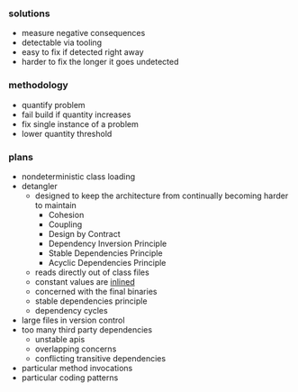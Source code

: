 ### solutions
- measure negative consequences
- detectable via tooling
- easy to fix if detected right away
- harder to fix the longer it goes undetected

### methodology
- quantify problem
- fail build if quantity increases
- fix single instance of a problem
- lower quantity threshold

### plans
- nondeterministic class loading
- detangler
    - designed to keep the architecture from continually becoming harder to maintain
        - Cohesion
        - Coupling
        - Design by Contract
        - Dependency Inversion Principle
        - Stable Dependencies Principle
        - Acyclic Dependencies Principle
    - reads directly out of class files
    - constant values are [inlined](https://docs.oracle.com/javase/specs/jls/se8/html/jls-13.html#jls-13.1)
    - concerned with the final binaries
    - stable dependencies principle
    - dependency cycles
- large files in version control
- too many third party dependencies
    - unstable apis
    - overlapping concerns
    - conflicting transitive dependencies
- particular method invocations
- particular coding patterns
